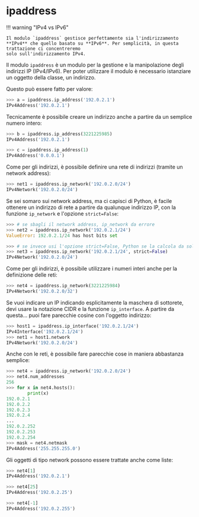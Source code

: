 # ipaddress

!!! warning "IPv4 vs IPv6"

    Il modulo `ipaddress` gestisce perfettamente sia l'indirizzamento **IPv4** che quello basato su **IPv6**. Per semplicità, in questa trattazione ci concentreremo
    solo sull'indirizzamento IPv4.
    

Il modulo `ipaddress` è un modulo per la gestione e la manipolazione degli indirizzi IP (IPv4/IPv6). Per poter utilizzare il modulo è necessario istanziare un oggetto della classe, un indirizzo.

Questo può essere fatto per valore:

``` python
>>> a = ipaddress.ip_address('192.0.2.1')
IPv4Address('192.0.2.1')
```

Tecnicamente è possibile creare un indirizzo anche a partire da un semplice numero intero:

``` python
>>> b = ipaddress.ip_address(3221225985)
IPv4Address('192.0.2.1')

>>> c = ipaddress.ip_address(1)
IPv4Address('0.0.0.1')
```

Come per gli indirizzi, è possibile definire una rete di indirizzi (tramite un network address):

``` python
>>> net1 = ipaddress.ip_network('192.0.2.0/24')
IPv4Network('192.0.2.0/24')
```

Se sei somaro sui network address, ma ci capisci di Python, è facile ottenere un indirizzo di rete a partire da qualunque indirizzo IP, con la funzione `ip_network` e l'opzione `strict=False`:


``` python
>>> # se sbagli il network address, ip_network da errore
>>> net2 = ipaddress.ip_network('192.0.2.1/24')
ValueError: 192.0.2.1/24 has host bits set

>>> # se invece usi l'opzione strict=False, Python se la calcola da solo a partire da qualunque indirizzo IP
>>> net3 = ipaddress.ip_network('192.0.2.1/24', strict=False)
IPv4Network('192.0.2.0/24')
```

Come per gli indirizzi, è possibile utilizzare i numeri interi anche per la definizione delle reti:

``` python
>>> net4 = ipaddress.ip_network(3221225984)
IPv4Network('192.0.2.0/32')
```

Se vuoi indicare un IP indicando esplicitamente la maschera di sottorete, devi usare la notazione CIDR e la funzione `ip_interface`.
A partire da questa... puoi fare parecchie cosine con l'oggetto indirizzo:


``` python
>>> host1 = ipaddress.ip_interface('192.0.2.1/24')
IPv4Interface('192.0.2.1/24')
>>> net1 = host1.network
IPv4Network('192.0.2.0/24')
```

Anche con le reti, è possibile fare parecchie cose in maniera abbastanza semplice:

``` python
>>> net4 = ipaddress.ip_network('192.0.2.0/24')
>>> net4.num_addresses
256
>>> for x in net4.hosts():
        print(x)  
192.0.2.1
192.0.2.2
192.0.2.3
192.0.2.4
...
192.0.2.252
192.0.2.253
192.0.2.254
>>> mask = net4.netmask
IPv4Address('255.255.255.0')
```

Gli oggetti di tipo network possono essere trattate anche come liste:

``` python
>>> net4[1]
IPv4Address('192.0.2.1')

>>> net4[25]
IPv4Address('192.0.2.25')

>>> net4[-1]
IPv4Address('192.0.2.255')
```


<br>
<br>

